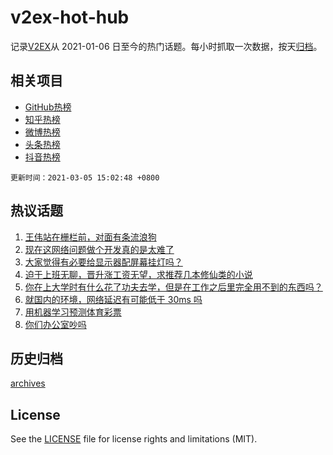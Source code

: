 # v2ex-hot-hub

 记录[V2EX](https://www.v2ex.com/)从 2021-01-06 日至今的热门话题。每小时抓取一次数据，按天[归档](archives)。
 
 ## 相关项目

- [GitHub热榜](https://github.com/snaildev/github-hot-hub)
- [知乎热榜](https://github.com/snaildev/zhihu-hot-hub)
- [微博热榜](https://github.com/snaildev/weibo-hot-hub)
- [头条热榜](https://github.com/snaildev/toutiao-hot-hub)
- [抖音热榜](https://github.com/snaildev/douyin-hot-hub)


 `更新时间：2021-03-05 15:02:48 +0800`

## 热议话题

1. [王伟站在栅栏前，对面有条流浪狗](https://www.v2ex.com/t/758647)
1. [现在这网络问题做个开发真的是太难了](https://www.v2ex.com/t/758736)
1. [大家觉得有必要给显示器配屏幕挂灯吗？](https://www.v2ex.com/t/758476)
1. [迫于上班无聊，晋升涨工资无望，求推荐几本修仙类的小说](https://www.v2ex.com/t/758679)
1. [你在上大学时有什么花了功夫去学，但是在工作之后里完全用不到的东西吗？](https://www.v2ex.com/t/758753)
1. [就国内的环境，网络延迟有可能低于 30ms 吗](https://www.v2ex.com/t/758672)
1. [用机器学习预测体育彩票](https://www.v2ex.com/t/758563)
1. [你们办公室吵吗](https://www.v2ex.com/t/758643)

## 历史归档

[archives](archives)

## License

See the [LICENSE](LICENSE) file for license rights and limitations (MIT).
